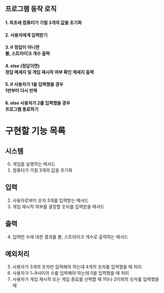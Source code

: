 ## 프로그램 동작 로직

#### 1. 최초에 컴퓨터가 가질 3개의 값을 초기화

#### 2. 사용자에게 입력받기</br>

#### 3. if 정답이 아니면</br> 볼, 스트라이크 개수 출력

#### 4. else (정답이면)</br> 정답 메세지 및 게임 재시작 여부 확인 메세지 출력</br>

#### 5. if 사용자가 1을 입력했을 경우</br> 1번부터 다시 반복</br>

#### 6. else 사용자가 2를 입력했을 경우</br>프로그램 종료하기</br>

# 구현할 기능 목록

## 시스템

0. 게임을 실행하는 메서드
1. 컴퓨터가 가질 3개의 값을 초기화

## 입력

2. 사용자로부터 숫자 3개를 입력받는 메서드
3. 게임 재시작 여부를 결정할 숫자를 입력받을 메서드

## 출력

4. 입력한 수에 대한 결과를 볼, 스트라이크 개수로 출력하는 메서드

## 예외처리

5. 사용자가 3개의 숫자만 입력해야 하는데 4개의 숫자를 입력했을 때 처리
6. 사용자가 1~9사이의 수를 입력해야 하는데 0을 입력했을 때 처리
7. 사용자가 게임 재시작 또는 게임 종료를 선택할 때 1이나 2이외의 숫자를 입력했을 때

